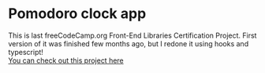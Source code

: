 # Pomodoro clock app
This is last freeCodeCamp.org Front-End Libraries Certification Project. First version of it was finished few months ago, but I redone it using hooks and typescript!  
<a href="https://wojwozniak.github.io/tsx-pomodoro-clock/">You can check out this project here</a>   
